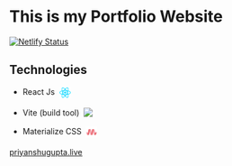 # This is my Portfolio Website

[![Netlify Status](https://api.netlify.com/api/v1/badges/c30a4351-e7ff-42fb-80df-7344ed3af2ed/deploy-status?branch=main)](https://app.netlify.com/sites/priyanshu-gupta/deploys)

## Technologies

 * <p style="display:flex">React Js &nbsp;<a href="https://reactjs.org/" target="blank"><img width="20" src="src/images/skills-image/react.svg"></a></p>

 * <p style="display:flex">Vite (build tool) &nbsp;<a href="https://vitejs.dev/" target="blank"><img width="20" src="https://priyanshucdn.netlify.app/data/portfolio/images/vite.svg"></a></p>

 * <p style="display:flex">Materialize CSS &nbsp;<a href="https://materializecss.com/" target="blank"><img width="20" src="src/images/skills-image/materializecss.svg"></a></p>
  
[priyanshugupta.live](https://priyanshu-gupta.netlify.app/)


